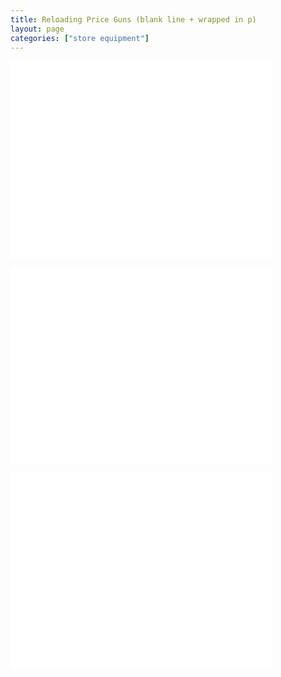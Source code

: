 ```yaml
---
title: Reloading Price Guns (blank line + wrapped in p)
layout: page
categories: ["store equipment"]
---
```


<p><iframe width="420" height="315" src="//www.youtube.com/embed/-rfkhjjivYM" frameborder="0" allowfullscreen></iframe></p>

<p><iframe width="420" height="315" src="//www.youtube.com/embed/UiWCLBYbkJk" frameborder="0" allowfullscreen></iframe></p>

<p><iframe width="420" height="315" src="//www.youtube.com/embed/aqNB-GvHduw" frameborder="0" allowfullscreen></iframe></p>